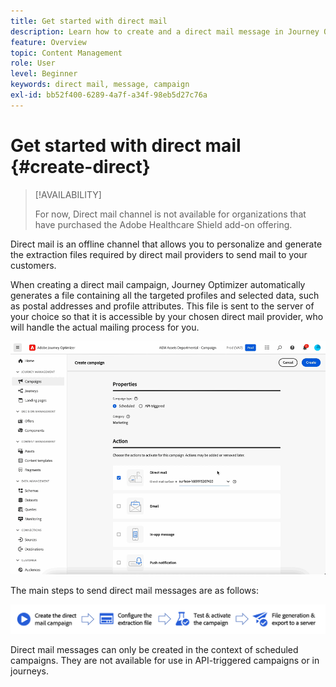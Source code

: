 ```yaml
---
title: Get started with direct mail
description: Learn how to create and a direct mail message in Journey Optimizer
feature: Overview
topic: Content Management
role: User
level: Beginner
keywords: direct mail, message, campaign
exl-id: bb52f400-6289-4a7f-a34f-98eb5d27c76a
---
```

# Get started with direct mail {#create-direct}

>[!AVAILABILITY]
>
>For now, Direct mail channel is not available for organizations that have purchased the Adobe Healthcare Shield add-on offering.
>

Direct mail is an offline channel that allows you to personalize and generate the extraction files required by direct mail providers to send mail to your customers.

When creating a direct mail campaign, Journey Optimizer automatically generates a file containing all the targeted profiles and selected data, such as postal addresses and profile attributes. This file is sent to the server of your choice so that it is accessible by your chosen direct mail provider, who will handle the actual mailing process for you.

![](../rn/assets/do-not-localize/gif-dm.gif)


The main steps to send direct mail messages are as follows:

![](assets/dm-creation-process.png)

Direct mail messages can only be created in the context of scheduled campaigns. They are not available for use in API-triggered campaigns or in journeys.
